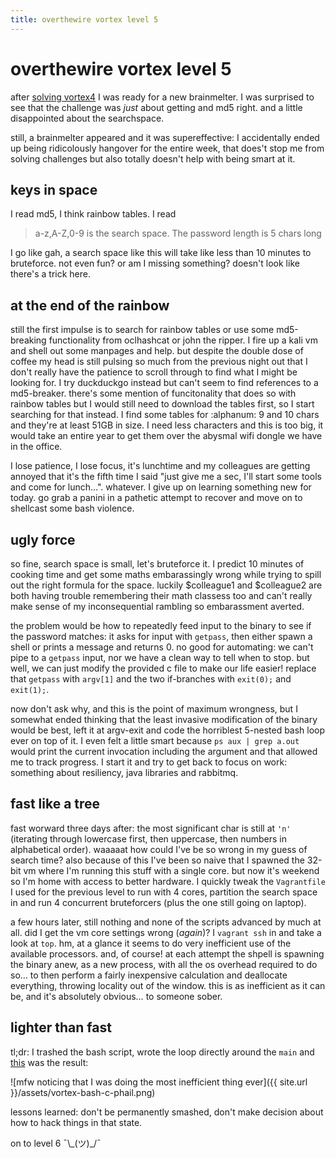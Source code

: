 ```yaml
---
title: overthewire vortex level 5
---
```


# overthewire vortex level 5

after [solving vortex4](https://yuki-the-maven.github.io/2017/10/04/overthewire-vortex-4.html) I was ready for a new brainmelter. I was surprised to see that the challenge was *just* about getting and md5 right. and a little disappointed about the searchspace.

still, a brainmelter appeared and it was supereffective: I accidentally ended up being ridicolously hangover for the entire week, that does't stop me from solving challenges but also totally doesn't help with being smart at it.

## keys in space

I read md5, I think rainbow tables. I read

> a-z,A-Z,0-9 is the search space. The password length is 5 chars long

I go like gah, a search space like this will take like less than 10 minutes to bruteforce. not even fun? or am I missing something? doesn't look like there's a trick here.

## at the end of the rainbow

still the first impulse is to search for rainbow tables or use some md5-breaking functionality from oclhashcat or john the ripper. I fire up a kali vm and shell out some manpages and help. but despite the double dose of coffee my head is still pulsing so much from the previous night out that I don't really have the patience to scroll through to find what I might be looking for. I try duckduckgo instead but can't seem to find references to a md5-breaker. there's some mention of funcitonality that does so with rainbow tables but I would still need to download the tables first, so I start searching for that instead. I find some tables for :alphanum: 9 and 10 chars and they're at least 51GB in size. I need less characters and this is too big, it would take an entire year to get them over the abysmal wifi dongle we have in the office.

I lose patience, I lose focus, it's lunchtime and my colleagues are getting annoyed that it's the fifth time I said "just give me a sec, I'll start some tools and come for lunch…". whatever. I give up on learning something new for today. go grab a panini in a pathetic attempt to recover and move on to shellcast some bash violence.

## ugly force

so fine, search space is small, let's bruteforce it. I predict 10 minutes of cooking time and get some maths embarassingly wrong while trying to spill out the right formula for the space. luckily $colleague1 and $colleague2 are both having trouble remembering their math classess too and can't really make sense of my inconsequential rambling so embarassment averted.

the problem would be how to repeatedly feed input to the binary to see if the password matches: it asks for input with `getpass`, then either spawn a shell or prints a message and returns 0. no good for automating: we can't pipe to a `getpass` input, nor we have a clean way to tell when to stop. but well, we can just modify the provided c file to make our life easier! replace that `getpass` with `argv[1]` and the two if-branches with `exit(0);` and `exit(1);`.

now don't ask why, and this is the point of maximum wrongness, but I somewhat ended thinking that the least invasive modification of the binary would be best, left it at argv-exit and code the horriblest 5-nested bash loop ever on top of it. I even felt a little smart because `ps aux | grep a.out` would print the current invocation including the argument and that allowed me to track progress. I start it and try to get back to focus on work: something about resiliency, java libraries and rabbitmq.

## fast like a tree

fast worward three days after: the most significant char is still at `'n'` (iterating through lowercase first, then uppercase, then numbers in alphabetical order). waaaaat how could I've be so wrong in my guess of search time? also because of this I've been so naive that I spawned the 32-bit vm where I'm running this stuff with a single core. but now it's weekend so I'm home with access to better hardware. I quickly tweak the `Vagrantfile` I used for the previous level to run with 4 cores, partition the search space in and run 4 concurrent bruteforcers (plus the one still going on laptop).

a few hours later, still nothing and none of the scripts advanced by much at all. did I get the vm core settings wrong (*again*)? I `vagrant ssh` in and take a look at `top`. hm, at a glance it seems to do very inefficient use of the available processors. and, of course! at each attempt the shpell is spawning the binary anew, as a new process, with all the os overhead required to do so… to then perform a fairly inexpensive calculation and deallocate everything, throwing locality out of the window. this is as inefficient as it can be, and it's absolutely obvious… to someone sober.

## lighter than fast

tl;dr: I trashed the bash script, wrote the loop directly around the `main` and [this](https://cybre.space/@yuki_the_maven/4220638) was the result:

![mfw noticing that I was doing the most inefficient thing ever]({{ site.url }}/assets/vortex-bash-c-phail.png)

lessons learned: don't be permanently smashed, don't make decision about how to hack things in that state.

on to level 6 ¯\\\_(ツ)\_/¯
